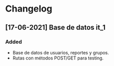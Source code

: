 # Changelog

## [17-06-2021] Base de datos it_1 
### Added
- Base de datos de usuarios, reportes y grupos.
- Rutas con métodos POST/GET para testing.